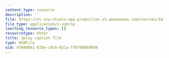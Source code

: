 ```yaml
---
content_type: resource
description: ''
file: https://ol-ocw-studio-app-production.s3.amazonaws.com/courses/18-06sc-linear-algebra-fall-2011/47688891033ec0cb031aff67606640d9_0oBJN8F616U.srt
file_type: application/x-subrip
learning_resource_types: []
resourcetype: Other
title: 3play caption file
type: OCWFile
uid: 47688891-033e-c0cb-031a-ff67606640d9
---
```


